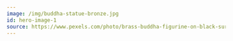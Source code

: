 ```yaml
---
image: /img/buddha-statue-bronze.jpg
id: hero-image-1
source: https://www.pexels.com/photo/brass-buddha-figurine-on-black-surface-1585716/
---
```

